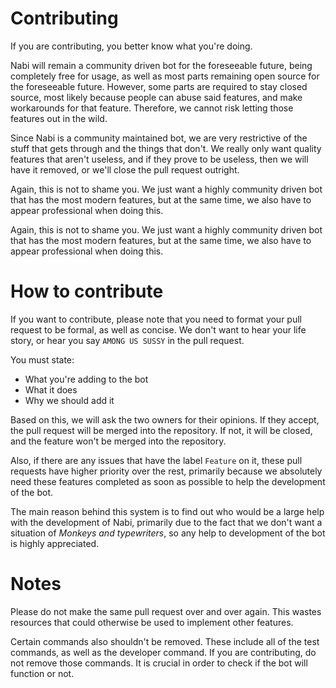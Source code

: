 # Contributing
If you are contributing, you better know what you're doing.

Nabi will remain a community driven bot for the foreseeable future, being completely free for usage, as
well as most parts remaining open source for the foreseeable future. However, some parts are required
to stay closed source, most likely because people can abuse said features, and make
workarounds for that feature. Therefore, we cannot risk letting those features out in the wild.

Since Nabi is a community maintained bot, we are very restrictive of the stuff that gets through and
the things that don't. We really only want quality features that aren't useless, and if they prove to
be useless, then we will have it removed, or we'll close the pull request outright.

Again, this is not to shame you. We just want a highly community driven bot that has the most modern features,
but at the same time, we also have to appear professional when doing this.

Again, this is not to shame you. We just want a highly community driven bot that has the most modern features,
but at the same time, we also have to appear professional when doing this. 

# How to contribute
If you want to contribute, please note that you need to format your pull request to be formal, as well
as concise. We don't want to hear your life story, or hear you say `AMONG US SUSSY` in the pull request.

You must state:
* What you're adding to the bot
* What it does
* Why we should add it

Based on this, we will ask the two owners for their opinions. If they accept,
the pull request will be merged into the repository. If not, it will be closed, and the feature won't
be merged into the repository.

Also, if there are any issues that have the label `Feature` on it, these pull requests have higher priority
over the rest, primarily because we absolutely need these features completed as soon as possible to help the
development of the bot.

The main reason behind this system is to find out who would be a large help with the development of Nabi,
primarily due to the fact that we don't want a situation of *Monkeys and typewriters*, so any help to 
development of the bot is highly appreciated. 

# Notes
Please do not make the same pull request over and over again. This wastes resources that could otherwise be
used to implement other features.

Certain commands also shouldn't be removed. These include all of the test commands, as well as the developer
command. If you are contributing, do not remove those commands. It is crucial in order to check if the bot will function or not.


